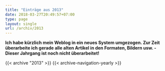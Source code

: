 ```yaml
---
title: "Einträge aus 2013"
date: 2018-03-27T20:49:57+07:00
type: page
layout: single
url: /archiv/2013
---
```


**Ich habe k&uuml;rzlich mein Weblog in ein neues System umgezogen. Zur Zeit &uuml;berarbeite ich gerade alle alten Artikel in den Formaten, Bildern usw. - Dieser Jahrgang ist noch nicht &uuml;berarbeitet!**

{{< archive "2013" >}}
{{< archive-navigation-yearly >}}
